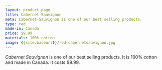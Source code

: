 ```yaml
---
layout: product-page
title: Cabernet-Sauvignon
meta: Cabernet-Sauvignon is one of our best selling products.
type: red
made-in: Canada
price: $9.99
materials: 100% cotton
image: {{site.baseurl}}/red-cabernetsauvignon.jpg
---
```


*Cabernet Sauvignon* is one of our best selling products. It is 100% cotton and made in Canada. It costs $9.99.